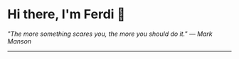 <h1>Hi there, I'm Ferdi 👋</h1>

<p><em>
  "The more something scares you, the more you should do it." — Mark Manson
</em></p>

---
